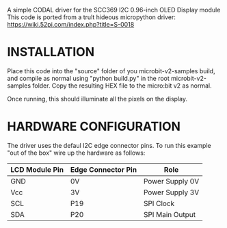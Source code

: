 A simple CODAL driver for the SCC369 I2C 0.96-inch OLED Display module 
This code is ported from a trult hideous micropython driver: https://wiki.52pi.com/index.php?title=S-0018

INSTALLATION
============

Place this code into the "source" folder of you microbit-v2-samples build, and compile as normal using "python build.py" in the root microbit-v2-samples folder. Copy the resulting HEX file to the micro:bit v2 as normal.

Once running, this should illuminate all the pixels on the display.


HARDWARE CONFIGURATION
======================

The driver uses the defaul I2C edge connector pins. To run this example "out of the box" wire up the hardware as follows:

| LCD Module Pin | Edge Connector Pin | Role             |
| -------------- | ------------------ | ---------------- |
| GND            | 0V                 | Power Supply 0V  |
| Vcc            | 3V                 | Power Supply 3V  |
| SCL            | P19                | SPI Clock        |
| SDA            | P20                | SPI Main Output  |
